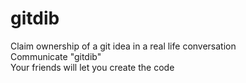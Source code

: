 # gitdib  
Claim ownership of a git idea in a real life conversation  
Communicate "gitdib"  
Your friends will let you create the code  
